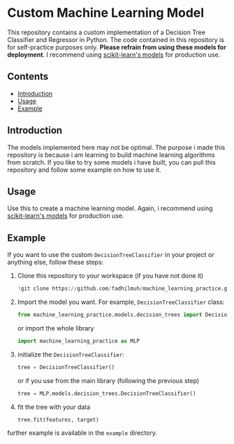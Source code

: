 # Custom Machine Learning Model

This repository contains a custom implementation of a Decision Tree Classifier and Regressor in Python. The code contained in this repository is for self-practice purposes only. **Please refrain from using these models for deployment**. I recommend using [scikit-learn's models](https://scikit-learn.org/stable/documentation.html) for production use.

## Contents

- [Introduction](#introduction)
- [Usage](#usage)
- [Example](#example)

## Introduction

The models implemented here may not be optimal. The purpose i made this repository is because i am learning to build machine learning algorithms from scratch. If you like to try some models i have built, you can pull this repository and follow some example on how to use it.

## Usage
Use this to create a machine learning model. Again, i recommend using [scikit-learn's models](https://scikit-learn.org/stable/documentation.html) for production use.

## Example

If you want to use the custom `DecisionTreeClassifier` in your project or anything else, follow these steps:
1. Clone this repository to your workspace (if you have not done it)

   ```python
   !git clone https://github.com/fadhilmuh/machine_learning_practice.git

2. Import the model you want. For example, `DecisionTreeClassifier` class:

   ```python
   from machine_learning_practice.models.decision_trees import DecisionTreeClassifier
   ```
   
   or import the whole library
   ```python
   import machine_learning_practice as MLP

3. initialize the `DecisionTreeClassifier`:
   
   ```python
   tree = DecisionTreeClassifier()
   ```

   or if you use from the main library (following the previous step)
   ```python
   tree = MLP.models.decision_trees.DecisionTreeClassifier()

4. fit the tree with your data
   
   ```python
   tree.fit(features, target)

further example is available in the `example` directory.